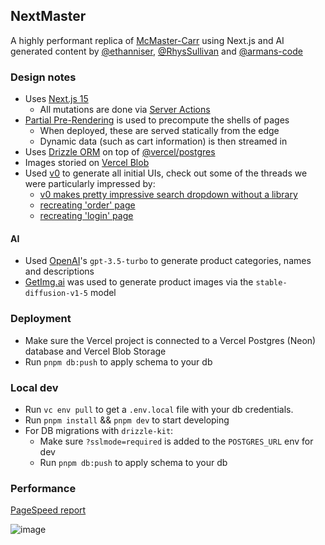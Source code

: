 ## NextMaster

A highly performant replica of [McMaster-Carr](https://www.mcmaster.com/) using Next.js and AI generated content by [@ethanniser](https://x.com/ethanniser), [@RhysSullivan](https://x.com/RhysSullivan) and [@armans-code](https://x.com/ksw_arman)

### Design notes

- Uses [Next.js 15](https://nextjs.org/)
  - All mutations are done via [Server Actions](https://nextjs.org/docs/app/building-your-application/data-fetching/server-actions-and-mutations)
- [Partial Pre-Rendering](https://vercel.com/blog/partial-prerendering-with-next-js-creating-a-new-default-rendering-model) is used to precompute the shells of pages
  - When deployed, these are served statically from the edge
  - Dynamic data (such as cart information) is then streamed in
- Uses [Drizzle ORM](https://orm.drizzle.team/docs/overview) on top of [@vercel/postgres](https://vercel.com/docs/storage/vercel-postgres)
- Images storied on [Vercel Blob](https://vercel.com/docs/storage/vercel-blob)
- Used [v0](https://v0.dev) to generate all initial UIs, check out some of the threads we were particularly impressed by:
  - [v0 makes pretty impressive search dropdown without a library](https://v0.dev/chat/lFfc68X3fir?b=b_1o4tkiC9EEm&p=0)
  - [recreating 'order' page](https://v0.dev/chat/RTBa8dXhx03?b=b_4RguNNUEhLh)
  - [recreating 'login' page](https://v0.dev/chat/tijwMFByNX9?b=b_XnRtduKn2oe)

#### AI

- Used [OpenAI](https://openai.com)'s `gpt-3.5-turbo` to generate product categories, names and descriptions
- [GetImg.ai](https://getimg.ai) was used to generate product images via the `stable-diffusion-v1-5` model

### Deployment

- Make sure the Vercel project is connected to a Vercel Postgres (Neon) database and Vercel Blob Storage
- Run `pnpm db:push` to apply schema to your db

### Local dev

- Run `vc env pull` to get a `.env.local` file with your db credentials.
- Run `pnpm install` && `pnpm dev` to start developing
- For DB migrations with `drizzle-kit`:
  - Make sure `?sslmode=required` is added to the `POSTGRES_URL` env for dev
  - Run `pnpm db:push` to apply schema to your db

### Performance

[PageSpeed report](https://pagespeed.web.dev/analysis/https-next-master-vercel-app/4181robe62?form_factor=mobile)

![image](https://github.com/user-attachments/assets/ccca9cb4-eedc-4415-b225-db9ee82ebf27)
